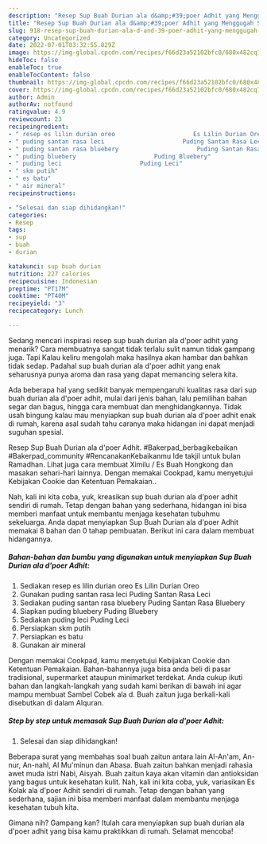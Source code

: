 ```yaml
---
description: "Resep Sup Buah Durian ala d&amp;#39;poer Adhit yang Menggugah Selera"
title: "Resep Sup Buah Durian ala d&amp;#39;poer Adhit yang Menggugah Selera"
slug: 918-resep-sup-buah-durian-ala-d-and-39-poer-adhit-yang-menggugah-selera
category: Uncategorized
date: 2022-07-01T03:32:55.829Z
image: https://img-global.cpcdn.com/recipes/f66d23a52102bfc0/680x482cq70/sup-buah-durian-ala-dpoer-adhit-foto-resep-utama.jpg
hideToc: false
enableToc: true
enableTocContent: false
thumbnail: https://img-global.cpcdn.com/recipes/f66d23a52102bfc0/680x482cq70/sup-buah-durian-ala-dpoer-adhit-foto-resep-utama.jpg
cover: https://img-global.cpcdn.com/recipes/f66d23a52102bfc0/680x482cq70/sup-buah-durian-ala-dpoer-adhit-foto-resep-utama.jpg
author: Admin
authorAv: notfound
ratingvalue: 4.9
reviewcount: 23
recipeingredient:
- " resep es lilin durian oreo                      Es Lilin Durian Oreo"
- " puding santan rasa leci                      Puding Santan Rasa Leci"
- " puding santan rasa bluebery                      Puding Santan Rasa Bluebery"
- " puding bluebery                      Puding Bluebery"
- " puding leci                      Puding Leci"
- " skm putih"
- " es batu"
- " air mineral"
recipeinstructions:

- "Selesai dan siap dihidangkan!"
categories:
- Resep
tags:
- sup
- buah
- durian

katakunci: sup buah durian 
nutrition: 227 calories
recipecuisine: Indonesian
preptime: "PT17M"
cooktime: "PT40M"
recipeyield: "3"
recipecategory: Lunch

---
```



Sedang mencari inspirasi resep sup buah durian ala d&#39;poer adhit yang menarik? Cara membuatnya sangat tidak terlalu sulit namun tidak gampang juga. Tapi Kalau keliru mengolah maka hasilnya akan hambar dan bahkan tidak sedap. Padahal sup buah durian ala d&#39;poer adhit yang enak seharusnya punya aroma dan rasa yang dapat memancing selera kita.


Ada beberapa hal yang sedikit banyak mempengaruhi kualitas rasa dari sup buah durian ala d&#39;poer adhit, mulai dari jenis bahan, lalu pemilihan bahan segar dan bagus, hingga cara membuat dan menghidangkannya. Tidak usah bingung kalau mau menyiapkan sup buah durian ala d&#39;poer adhit enak di rumah, karena asal sudah tahu caranya maka hidangan ini dapat menjadi suguhan spesial.

Resep Sup Buah Durian ala d&#39;poer Adhit. #Bakerpad_berbagikebaikan #Bakerpad_community #RencanakanKebaikanmu Ide takjil untuk bulan Ramadhan. Lihat juga cara membuat Ximilu / Es Buah Hongkong dan masakan sehari-hari lainnya. Dengan memakai Cookpad, kamu menyetujui Kebijakan Cookie dan Ketentuan Pemakaian..


Nah, kali ini kita coba, yuk, kreasikan sup buah durian ala d&#39;poer adhit sendiri di rumah. Tetap dengan bahan yang sederhana, hidangan ini bisa memberi manfaat untuk membantu menjaga kesehatan tubuhmu sekeluarga. Anda dapat menyiapkan Sup Buah Durian ala d&#39;poer Adhit memakai 8 bahan dan 0 tahap pembuatan. Berikut ini cara dalam membuat hidangannya.

<!--inarticleads1-->

##### Bahan-bahan dan bumbu yang digunakan untuk menyiapkan Sup Buah Durian ala d&#39;poer Adhit:

1. Sediakan  resep es lilin durian oreo                      Es Lilin Durian Oreo
1. Gunakan  puding santan rasa leci                      Puding Santan Rasa Leci
1. Sediakan  puding santan rasa bluebery                      Puding Santan Rasa Bluebery
1. Siapkan  puding bluebery                      Puding Bluebery
1. Sediakan  puding leci                      Puding Leci
1. Persiapkan  skm putih
1. Persiapkan  es batu
1. Gunakan  air mineral


Dengan memakai Cookpad, kamu menyetujui Kebijakan Cookie dan Ketentuan Pemakaian. Bahan-bahannya juga bisa anda beli di pasar tradisional, supermarket ataupun minimarket terdekat. Anda cukup ikuti bahan dan langkah-langkah yang sudah kami berikan di bawah ini agar mampu membuat Sambel Cobek ala d. Buah zaitun juga berkali-kali disebutkan di dalam Alquran. 

<!--inarticleads2-->

##### Step by step untuk memasak Sup Buah Durian ala d&#39;poer Adhit:


1. Selesai dan siap dihidangkan!

Beberapa surat yang membahas soal buah zaitun antara lain Al-An&#39;am, An-nur, An-nahl, Al Mu&#39;minun dan Abasa. Buah zaitun bahkan menjadi rahasia awet muda istri Nabi, Aisyah. Buah zaitun kaya akan vitamin dan antioksidan yang bagus untuk kesehatan kulit. Nah, kali ini kita coba, yuk, variasikan Es Kolak ala d&#39;poer Adhit sendiri di rumah. Tetap dengan bahan yang sederhana, sajian ini bisa memberi manfaat dalam membantu menjaga kesehatan tubuh kita. 

Gimana nih? Gampang kan? Itulah cara menyiapkan sup buah durian ala d&#39;poer adhit yang bisa kamu praktikkan di rumah. Selamat mencoba!
